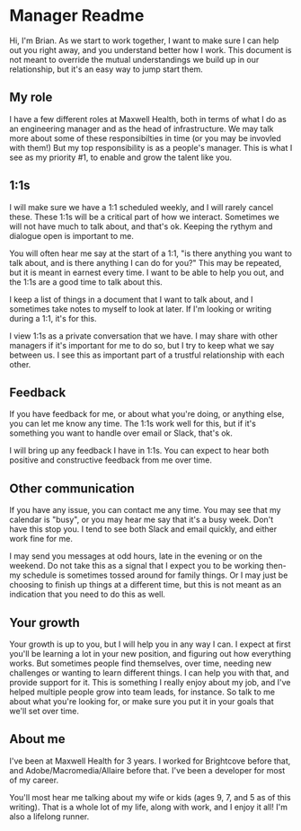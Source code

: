# Manager Readme

Hi, I'm Brian. As we start to work together, I want to make sure I can help out you right away, and you understand better how I work. This document is not meant to override the mutual understandings we build up in our relationship, but it's an easy way to jump start them.

## My role

I have a few different roles at Maxwell Health, both in terms of what I do as an engineering manager and as the head of infrastructure. We may talk more about some of these responsibilties in time (or you may be invovled with them!) But my top responsibility is as a people's manager. This is what I see as my priority #1, to enable and grow the talent like you.

## 1:1s

I will make sure we have a 1:1 scheduled weekly, and I will rarely cancel these. These 1:1s will be a critical part of how we interact. Sometimes we will not have much to talk about, and that's ok. Keeping the rythym and dialogue open is important to me.

You will often hear me say at the start of a 1:1, "is there anything you want to talk about, and is there anything I can do for you?" This may be repeated, but it is meant in earnest every time. I want to be able to help you out, and the 1:1s are a good time to talk about this.

I keep a list of things in a document that I want to talk about, and I sometimes take notes to myself to look at later.  If I'm looking or writing during a 1:1, it's for this.

I view 1:1s as a private conversation that we have. I may share with other managers if it's important for me to do so, but I try to keep what we say between us. I see this as important part of a trustful relationship with each other.

## Feedback

If you have feedback for me, or about what you're doing, or anything else, you can let me know any time. The 1:1s work well for this, but if it's something you want to handle over email or Slack, that's ok.

I will bring up any feedback I have in 1:1s. You can expect to hear both positive and constructive feedback from me over time. 

## Other communication

If you have any issue, you can contact me any time. You may see that my calendar is "busy", or you may hear me say that it's a busy week. Don't have this stop you. I tend to see both Slack and email quickly, and either work fine for me.

I may send you messages at odd hours, late in the evening or on the weekend. Do not take this as a signal that I expect you to be working then- my schedule is sometimes tossed around for family things. Or I may just be choosing to finish up things at a different time, but this is not meant as an indication that you need to do this as well.

## Your growth

Your growth is up to you, but I will help you in any way I can. I expect at first you'll be learning a lot in your new position, and figuring out how everything works. But sometimes people find themselves, over time, needing new challenges or wanting to learn different things. I can help you with that, and provide support for it. This is something I really enjoy about my job, and I've helped multiple people grow into team leads, for instance. So talk to me about what you're looking for, or make sure you put it in your goals that we'll set over time.

## About me

I've been at Maxwell Health for 3 years. I worked for Brightcove before that, and Adobe/Macromedia/Allaire before that. I've been a developer for most of my career.

You'll most hear me talking about my wife or kids (ages 9, 7, and 5 as of this writing). That is a whole lot of my life, along with work, and I enjoy it all! I'm also a lifelong runner.

